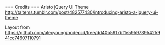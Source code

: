 === Credits ===
Aristo jQuery UI Theme
http://taitems.tumblr.com/post/482577430/introducing-aristo-a-jquery-ui-theme

Layout from
https://github.com/alexyoung/nodepad/tree/dd40b5917bf1e59597395425941cc74607110791

